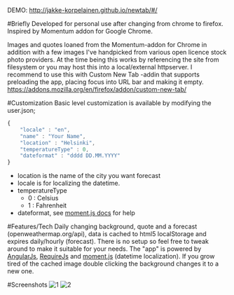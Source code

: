 DEMO: http://jakke-korpelainen.github.io/newtab/#/

#Briefly
Developed for personal use after changing from chrome to firefox.
Inspired by Momentum addon for Google Chrome.

Images and quotes loaned from the Momentum-addon for Chrome in addition with a few images I've handpicked from various open licence stock photo providers.
At the time being this works by referencing the site from filesystem or you may host this into a local/external httpserver. I recommend to use this with Custom New Tab -addin that supports preloading the app, placing focus into URL bar and making it empty.
https://addons.mozilla.org/en/firefox/addon/custom-new-tab/

#Customization
Basic level customization is available by modifying the user.json;
```javascript
{
	"locale" : "en",
	"name" : "Your Name",
	"location" : "Helsinki",
	"temperatureType" : 0,
	"dateformat" : "dddd DD.MM.YYYY"
}
```
* location is the name of the city you want forecast
* locale is for localizing the datetime.
* temperatureType
   * 0 : Celsius 
   * 1 : Fahrenheit
* dateformat, see [moment.js docs](http://momentjs.com/docs/#/displaying/) for help

#Features/Tech
Daily changing background, quote and a forecast (openweathermap.org/api), data is cached to html5 localStorage and expires daily/hourly (forecast).
There is no setup so feel free to tweak around to make it suitable for your needs. The "app" is powered by [AngularJs](https://angularjs.org/), [RequireJs](http://requirejs.org/) and [moment.js](http://momentjs.com/) (datetime localization). If you grow tired of the cached image double clicking the background changes it to a new one.

#Screenshots
![1](http://i.imgur.com/BvVhERO.jpg "Screenshot 1")
![2](http://i.imgur.com/fqLBsDq.jpg "Screenshot 2")
